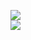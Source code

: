 [![](https://img.shields.io/badge/Made%20With-Github%20Spray-lightgrey.svg?style=for-the-badge&logo=github)](https://github.com/Annihil/github-spray#6646)  
[![](https://i.imgur.com/2DrTn0Z.gif)](https://github.com/Annihil/github-spray)